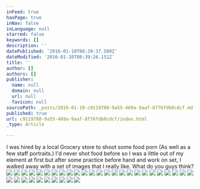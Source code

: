 ```yaml
---
inFeed: true
hasPage: true
inNav: false
inLanguage: null
starred: false
keywords: []
description: ''
datePublished: '2016-01-10T08:39:37.509Z'
dateModified: '2016-01-10T08:39:26.151Z'
title: ''
author: []
authors: []
publisher:
  name: null
  domain: null
  url: null
  favicon: null
sourcePath: _posts/2016-01-10-c9119780-9a55-469a-9aaf-8f76fdb0cdcf.md
published: true
url: c9119780-9a55-469a-9aaf-8f76fdb0cdcf/index.html
_type: Article

---
```

I was hired by a local Grocery store to shoot some food porn (As well as a few staff portraits.) I'd never shot food before so I was a little out of my element at first but after some practice before hand and work on set, I walked away with a set of images that I really like. What do you guys think?
![](https://the-grid-user-content.s3-us-west-2.amazonaws.com/6fe9eec4-adf0-4979-866b-357f3a2ea377.jpg)
![](https://the-grid-user-content.s3-us-west-2.amazonaws.com/f49d4723-b268-493b-85dc-bc77104eb38c.jpg)
![](https://the-grid-user-content.s3-us-west-2.amazonaws.com/18e4b27b-4c21-4ea2-bfa3-bc6e10fb99bc.jpg)
![](https://the-grid-user-content.s3-us-west-2.amazonaws.com/432b9d56-36ea-40e9-905a-5c89384c20d3.jpg)
![](https://the-grid-user-content.s3-us-west-2.amazonaws.com/c9c11e5c-c03e-4057-ade5-4a7102850d8f.jpg)
![](https://the-grid-user-content.s3-us-west-2.amazonaws.com/74d6f7b3-f985-4fad-8f7a-d3e8a2541414.jpg)
![](https://the-grid-user-content.s3-us-west-2.amazonaws.com/168c9943-6978-4400-8241-117d9b624605.jpg)
![](https://the-grid-user-content.s3-us-west-2.amazonaws.com/dafec0e9-e3e8-4c85-8f15-aeb0bd31cf58.jpg)
![](https://the-grid-user-content.s3-us-west-2.amazonaws.com/2fafcddb-0975-4c72-b234-445dc7768fd4.jpg)
![](https://the-grid-user-content.s3-us-west-2.amazonaws.com/9a168f50-86f4-4cf1-aa7c-9a6ac0f933a7.jpg)
![](https://the-grid-user-content.s3-us-west-2.amazonaws.com/339f1452-8fb2-4ee8-a303-5041f14c4fa1.jpg)
![](https://the-grid-user-content.s3-us-west-2.amazonaws.com/27b46e6c-c735-4ab7-9fc8-deda5e108bc5.jpg)
![](https://the-grid-user-content.s3-us-west-2.amazonaws.com/68c16d36-fac1-4a34-af74-c65b6fe6f013.jpg)
![](https://the-grid-user-content.s3-us-west-2.amazonaws.com/33c9917e-ed34-45a5-8002-56cd0f323f09.jpg)
![](https://the-grid-user-content.s3-us-west-2.amazonaws.com/1c29f1f0-efe1-4e50-8f5d-b56538b6e373.jpg)
![](https://the-grid-user-content.s3-us-west-2.amazonaws.com/5fdf3556-472b-4efe-aa80-c84665af74f7.jpg)
![](https://the-grid-user-content.s3-us-west-2.amazonaws.com/b71e8b43-0864-4df0-9a85-a3033b2109c8.jpg)
![](https://the-grid-user-content.s3-us-west-2.amazonaws.com/ab3a032d-b2a9-4016-bc5c-c6813ee71fb6.jpg)
![](https://the-grid-user-content.s3-us-west-2.amazonaws.com/7537c499-e55d-41e3-9c64-35b67e1f96ae.jpg)
![](https://the-grid-user-content.s3-us-west-2.amazonaws.com/a9a453ab-e19e-4876-9277-bf93242e4344.jpg)
![](https://the-grid-user-content.s3-us-west-2.amazonaws.com/d339775c-1ace-4a5a-8f16-6ac9ea1b87c7.jpg)
![](https://the-grid-user-content.s3-us-west-2.amazonaws.com/061f8268-322a-45d7-9342-ae9f612004e1.jpg)
![](https://the-grid-user-content.s3-us-west-2.amazonaws.com/ee566c20-73b1-42ab-8212-7be96178bc04.jpg)
![](https://the-grid-user-content.s3-us-west-2.amazonaws.com/1f50cf18-1390-4807-9278-9199c79237e9.jpg)
![](https://the-grid-user-content.s3-us-west-2.amazonaws.com/4e71374f-085d-4ff9-b2d2-0a9ad1eaf78d.jpg)
![](https://the-grid-user-content.s3-us-west-2.amazonaws.com/12951b72-c09c-48ec-a06d-b892537ccc3c.jpg)
![](https://the-grid-user-content.s3-us-west-2.amazonaws.com/a1e75d13-0859-46fd-95e1-40d3add2e000.jpg)
![](https://the-grid-user-content.s3-us-west-2.amazonaws.com/e1acf1b2-160f-4ee8-be69-a05b0acb315c.jpg)
![](https://the-grid-user-content.s3-us-west-2.amazonaws.com/11d94ee3-c5d1-4061-8951-387ea0c70653.jpg)
![](https://the-grid-user-content.s3-us-west-2.amazonaws.com/c1f1235c-7d34-4940-bc24-6980a13be7db.jpg)
![](https://the-grid-user-content.s3-us-west-2.amazonaws.com/06f931bd-ba99-4bd9-b6e3-c0839dec607f.jpg)
![](https://the-grid-user-content.s3-us-west-2.amazonaws.com/1b9487e3-69cb-408b-977c-0699179c45cd.jpg)
![](https://the-grid-user-content.s3-us-west-2.amazonaws.com/830bdd1c-f403-4082-a0bd-32243f776b9c.jpg)
![](https://the-grid-user-content.s3-us-west-2.amazonaws.com/2233087e-9ae1-44da-bb7e-495545993836.jpg)
![](https://the-grid-user-content.s3-us-west-2.amazonaws.com/ea40ef7f-1110-44db-82c5-f1357e012410.jpg)